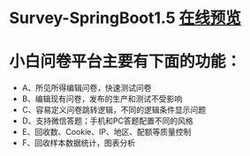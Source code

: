 # Survey-SpringBoot1.5      [在线预览](https://www.wisecode.ca)

# 小白问卷平台主要有下面的功能：
- A、所见所得编辑问卷，快速测试问卷
- B、编辑现有问卷，发布的生产和测试不受影响
- C、容易定义问卷跳转逻辑，不同的逻辑条件显示问题
- D、支持微信答题；手机和PC答题配置不同的风格
- E、回收数、Cookie、IP、地区、配额等质量控制
- F、回收样本数据统计，图表分析

